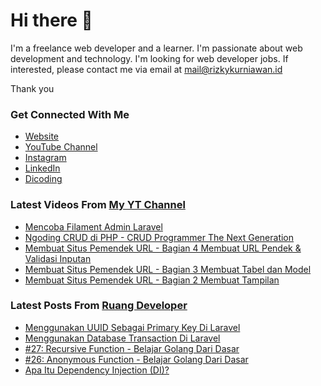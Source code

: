 # Hi there 👋

I'm a freelance web developer and a learner. I'm passionate about web development and technology. I'm looking for web developer jobs. If interested, please contact me via email at mail@rizkykurniawan.id

Thank you

### Get Connected With Me
- [Website](https://www.rizkykurniawan.id)
- [YouTube Channel](https://www.youtube.com/kykurniawan)
- [Instagram](https://instagram.com/qwertykurniawan)
- [LinkedIn](https://www.linkedin.com/in/kykurniawan/)
- [Dicoding](https://www.dicoding.com/users/rizkykurniawan)

### Latest Videos From [My YT Channel](https://www.youtube.com/kykurniawan)
<!-- YOUTUBE:START -->
- [Mencoba Filament Admin Laravel](https://www.youtube.com/watch?v=I2gtdn-S9h8)
- [Ngoding CRUD di PHP -  CRUD Programmer The Next Generation](https://www.youtube.com/watch?v=vr0OO-IQ4w4)
- [Membuat Situs Pemendek URL - Bagian 4 Membuat URL Pendek &amp; Validasi Inputan](https://www.youtube.com/watch?v=zmLwSpuMzKY)
- [Membuat Situs Pemendek URL - Bagian 3 Membuat Tabel dan Model](https://www.youtube.com/watch?v=YPmMm17XQDc)
- [Membuat Situs Pemendek URL - Bagian 2 Membuat Tampilan](https://www.youtube.com/watch?v=fW2CVksow9k)
<!-- YOUTUBE:END -->

### Latest Posts From [Ruang Developer](https://www.ruangdeveloper.com)
<!-- RUANGDEVELOPER:START -->
- [Menggunakan UUID Sebagai Primary Key Di Laravel](https://www.ruangdeveloper.com/blog/menggunakan-uuid-sebagai-primary-key-di-laravel/)
- [Menggunakan Database Transaction Di Laravel](https://www.ruangdeveloper.com/blog/menggunakan-database-transaction-di-laravel/)
- [#27: Recursive Function - Belajar Golang Dari Dasar](https://www.ruangdeveloper.com/blog/golang-recursive-function/)
- [#26: Anonymous Function - Belajar Golang Dari Dasar](https://www.ruangdeveloper.com/blog/golang-anonymous-function/)
- [Apa Itu Dependency Injection &lpar;DI&rpar;?](https://www.ruangdeveloper.com/blog/apa-itu-dependency-injection/)
<!-- RUANGDEVELOPER:END -->

